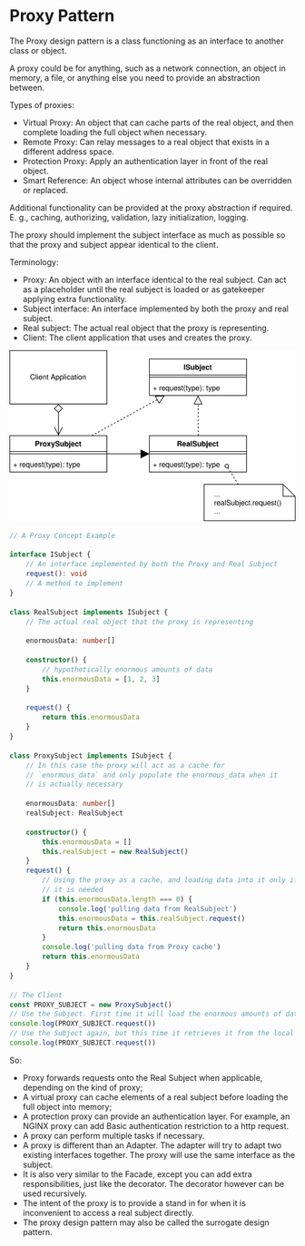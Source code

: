 # Proxy Pattern
The Proxy design pattern is a class functioning as an interface to another class or object.

A proxy could be for anything, such as a network connection, an object in memory, a file, or anything else you need to provide an abstraction between.

Types of proxies:

- Virtual Proxy: An object that can cache parts of the real object, and then complete loading the full object when necessary.
- Remote Proxy: Can relay messages to a real object that exists in a different address space.
- Protection Proxy: Apply an authentication layer in front of the real object.
- Smart Reference: An object whose internal attributes can be overridden or replaced.

Additional functionality can be provided at the proxy abstraction if required. E. g., caching, authorizing, validation, lazy initialization, logging.

The proxy should implement the subject interface as much as possible so that the proxy and subject appear identical to the client.

Terminology:
- Proxy: An object with an interface identical to the real subject. Can act as a placeholder until the  real subject is loaded or as gatekeeper applying extra functionality.
- Subject interface: An interface implemented by both the proxy and real subject.
- Real subject: The actual real object that the proxy is representing.
- Client: The client application that uses and creates the proxy.


![uml](./data/12.svg)

```typescript
// A Proxy Concept Example

interface ISubject {
    // An interface implemented by both the Proxy and Real Subject
    request(): void
    // A method to implement
}

class RealSubject implements ISubject {
    // The actual real object that the proxy is representing

    enormousData: number[]

    constructor() {
        // hypothetically enormous amounts of data
        this.enormousData = [1, 2, 3]
    }

    request() {
        return this.enormousData
    }
}

class ProxySubject implements ISubject {
    // In this case the proxy will act as a cache for
    // `enormous_data` and only populate the enormous_data when it
    // is actually necessary

    enormousData: number[]
    realSubject: RealSubject

    constructor() {
        this.enormousData = []
        this.realSubject = new RealSubject()
    }
    request() {
        // Using the proxy as a cache, and loading data into it only if
        // it is needed
        if (this.enormousData.length === 0) {
            console.log('pulling data from RealSubject')
            this.enormousData = this.realSubject.request()
            return this.enormousData
        }
        console.log('pulling data from Proxy cache')
        return this.enormousData
    }
}

// The Client
const PROXY_SUBJECT = new ProxySubject()
// Use the Subject. First time it will load the enormous amounts of data
console.log(PROXY_SUBJECT.request())
// Use the Subject again, but this time it retrieves it from the local cache
console.log(PROXY_SUBJECT.request())
```
So:
- Proxy forwards requests onto the Real Subject when applicable, depending on the kind of proxy;
- A virtual proxy can cache elements of a real subject before loading the full object into memory;
- A protection proxy can provide an authentication layer. For example, an NGINX proxy can add Basic authentication restriction to a http request.
- A proxy can perform multiple tasks if necessary.
- A proxy is different than an Adapter. The adapter will try to adapt two existing interfaces together. The proxy will use the same interface as the subject.
- It is also very similar to the Facade, except you can add extra responsibilities, just like the decorator. The decorator however can be used recursively.
- The intent of the proxy is to provide a stand in for when it is inconvenient to access a real subject directly.
- The proxy design pattern may also be called the surrogate design pattern.
